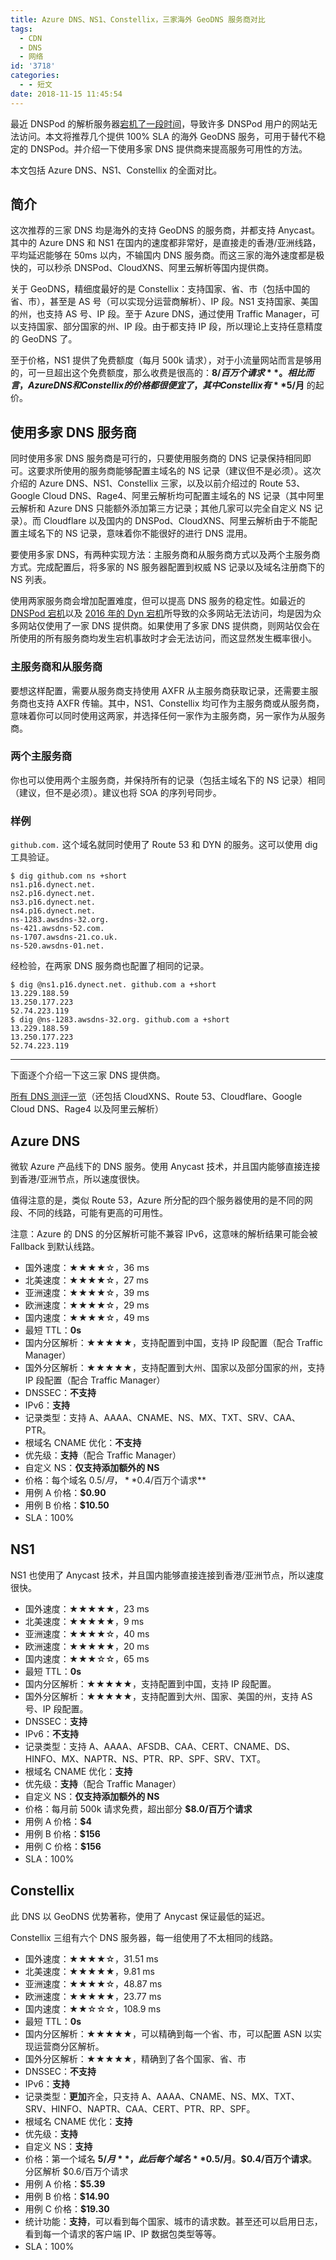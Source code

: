 ```yaml
---
title: Azure DNS、NS1、Constellix，三家海外 GeoDNS 服务商对比
tags:
  - CDN
  - DNS
  - 网络
id: '3718'
categories:
  - - 短文
date: 2018-11-15 11:45:54
---
```


最近 DNSPod 的解析服务器[宕机了一段时间](https://www.ithome.com/0/394/009.htm)，导致许多 DNSPod 用户的网站无法访问。本文将推荐几个提供 100% SLA 的海外 GeoDNS 服务，可用于替代不稳定的 DNSPod。并介绍一下使用多家 DNS 提供商来提高服务可用性的方法。

本文包括 Azure DNS、NS1、Constellix 的全面对比。
<!-- more -->

## 简介

这次推荐的三家 DNS 均是海外的支持 GeoDNS 的服务商，并都支持 Anycast。其中的 Azure DNS 和 NS1 在国内的速度都非常好，是直接走的香港/亚洲线路，平均延迟能够在 50ms 以内，不输国内 DNS 服务商。而这三家的海外速度都是极快的，可以秒杀 DNSPod、CloudXNS、阿里云解析等国内提供商。

关于 GeoDNS，精细度最好的是 Constellix：支持国家、省、市（包括中国的省、市），甚至是 AS 号（可以实现分运营商解析）、IP 段。NS1 支持国家、美国的州，也支持 AS 号、IP 段。至于 Azure DNS，通过使用 Traffic Manager，可以支持国家、部分国家的州、IP 段。由于都支持 IP 段，所以理论上支持任意精度的 GeoDNS 了。

至于价格，NS1 提供了免费额度（每月 500k 请求），对于小流量网站而言是够用的，可一旦超出这个免费额度，那么收费是很高的：**$8/百万个请求**。相比而言，Azure DNS 和 Constellix 的价格都很便宜了，其中 Constellix 有 **$5/月** 的起价。

## 使用多家 DNS 服务商

同时使用多家 DNS 服务商是可行的，只要使用服务商的 DNS 记录保持相同即可。这要求所使用的服务商能够配置主域名的 NS 记录（建议但不是必须）。这次介绍的 Azure DNS、NS1、Constellix 三家，以及以前介绍过的 Route 53、Google Cloud DNS、Rage4、阿里云解析均可配置主域名的 NS 记录（其中阿里云解析和 Azure DNS 只能额外添加第三方记录；其他几家可以完全自定义 NS 记录）。而 Cloudflare 以及国内的 DNSPod、CloudXNS、阿里云解析由于不能配置主域名下的 NS 记录，意味着你不能很好的进行 DNS 混用。

要使用多家 DNS，有两种实现方法：主服务商和从服务商方式以及两个主服务商方式。完成配置后，将多家的 NS 服务器配置到权威 NS 记录以及域名注册商下的 NS 列表。

使用两家服务商会增加配置难度，但可以提高 DNS 服务的稳定性。如最近的 [DNSPod 宕机](https://www.ithome.com/0/394/009.htm)以及 [2016 年的 Dyn 宕机](https://en.wikipedia.org/wiki/2016_Dyn_cyberattack)所导致的众多网站无法访问，均是因为众多网站仅使用了一家 DNS 提供商。如果使用了多家 DNS 提供商，则网站仅会在所使用的所有服务商均发生宕机事故时才会无法访问，而这显然发生概率很小。

### 主服务商和从服务商

要想这样配置，需要从服务商支持使用 AXFR 从主服务商获取记录，还需要主服务商也支持 AXFR 传输。其中，NS1、Constellix 均可作为主服务商或从服务商，意味着你可以同时使用这两家，并选择任何一家作为主服务商，另一家作为从服务商。

### 两个主服务商

你也可以使用两个主服务商，并保持所有的记录（包括主域名下的 NS 记录）相同（建议，但不是必须）。建议也将 SOA 的序列号同步。

### 样例

`github.com.` 这个域名就同时使用了 Route 53 和 DYN 的服务。这可以使用 dig 工具验证。

```
$ dig github.com ns +short  
ns1.p16.dynect.net.  
ns2.p16.dynect.net.  
ns3.p16.dynect.net.  
ns4.p16.dynect.net.  
ns-1283.awsdns-32.org.  
ns-421.awsdns-52.com.  
ns-1707.awsdns-21.co.uk.  
ns-520.awsdns-01.net.
```

经检验，在两家 DNS 服务商也配置了相同的记录。

```
$ dig @ns1.p16.dynect.net. github.com a +short  
13.229.188.59  
13.250.177.223  
52.74.223.119  
$ dig @ns-1283.awsdns-32.org. github.com a +short  
13.229.188.59  
13.250.177.223  
52.74.223.119  
```

* * *

下面逐个介绍一下这三家 DNS 提供商。

[所有 DNS 测评一览](https://wiki.tloxygen.com/DNS_提供商)（还包括 CloudXNS、Route 53、Cloudflare、Google Cloud DNS、Rage4 以及阿里云解析）

## Azure DNS

微软 Azure 产品线下的 DNS 服务。使用 Anycast 技术，并且国内能够直接连接到香港/亚洲节点，所以速度很快。

值得注意的是，类似 Route 53，Azure 所分配的四个服务器使用的是不同的网段、不同的线路，可能有更高的可用性。

注意：Azure 的 DNS 的分区解析可能不兼容 IPv6，这意味的解析结果可能会被 Fallback 到默认线路。

*   国外速度：★★★★☆，36 ms
*   北美速度：★★★★☆，27 ms
*   亚洲速度：★★★★☆，39 ms
*   欧洲速度：★★★★☆，29 ms
*   国内速度：★★★★☆，49 ms
*   最短 TTL：**0s**
*   国内分区解析：★★★★★，支持配置到中国，支持 IP 段配置（配合 Traffic Manager）
*   国外分区解析：★★★★★，支持配置到大州、国家以及部分国家的州，支持 IP 段配置（配合 Traffic Manager）
*   DNSSEC：**不支持**
*   IPv6：**支持**
*   记录类型：支持 A、AAAA、CNAME、NS、MX、TXT、SRV、CAA、PTR。
*   根域名 CNAME 优化：**不支持**
*   优先级：**支持**（配合 Traffic Manager）
*   自定义 NS：**仅支持添加额外的 NS**
*   价格：每个域名 $0.5/月，**$0.4/百万个请求**
*   用例 A 价格：**$0.90**
*   用例 B 价格：**$10.50**
*   SLA：100%

## NS1

NS1 也使用了 Anycast 技术，并且国内能够直接连接到香港/亚洲节点，所以速度很快。

*   国外速度：★★★★★，23 ms
*   北美速度：★★★★★，9 ms
*   亚洲速度：★★★★☆，40 ms
*   欧洲速度：★★★★★，20 ms
*   国内速度：★★★☆☆，65 ms
*   最短 TTL：**0s**
*   国内分区解析：★★★★★，支持配置到中国，支持 IP 段配置。
*   国外分区解析：★★★★★，支持配置到大州、国家、美国的州，支持 AS 号、IP 段配置。
*   DNSSEC：**支持**
*   IPv6：**不支持**
*   记录类型：支持 A、AAAA、AFSDB、CAA、CERT、CNAME、DS、HINFO、MX、NAPTR、NS、PTR、RP、SPF、SRV、TXT。
*   根域名 CNAME 优化：**支持**
*   优先级：**支持**（配合 Traffic Manager）
*   自定义 NS：**仅支持添加额外的 NS**
*   价格：每月前 500k 请求免费，超出部分 **$8.0/百万个请求**
*   用例 A 价格：**$4**
*   用例 B 价格：**$156**
*   用例 C 价格：**$156**
*   SLA：100%

## Constellix

此 DNS 以 GeoDNS 优势著称，使用了 Anycast 保证最低的延迟。

Constellix 三组有六个 DNS 服务器，每一组使用了不太相同的线路。

*   国外速度：★★★★☆，31.51 ms
*   北美速度：★★★★★，9.81 ms
*   亚洲速度：★★★★☆，48.87 ms
*   欧洲速度：★★★★★，23.77 ms
*   国内速度：★★☆☆☆，108.9 ms
*   最短 TTL：**0s**
*   国内分区解析：★★★★★，可以精确到每一个省、市，可以配置 ASN 以实现运营商分区解析。
*   国外分区解析：★★★★★，精确到了各个国家、省、市
*   DNSSEC：**不支持**
*   IPv6：**支持**
*   记录类型：**更加**齐全，只支持 A、AAAA、CNAME、NS、MX、TXT、SRV、HINFO、NAPTR、CAA、CERT、PTR、RP、SPF。
*   根域名 CNAME 优化：**支持**
*   优先级：**支持**
*   自定义 NS：**支持**
*   价格：第一个域名 **$5/月**，此后每个域名 **$0.5/月**。**$0.4/百万个请求**。分区解析 $0.6/百万个请求
*   用例 A 价格：**$5.39**
*   用例 B 价格：**$14.90**
*   用例 C 价格：**$19.30**
*   统计功能：**支持**，可以看到每个国家、城市的请求数。甚至还可以启用日志，看到每一个请求的客户端 IP、IP 数据包类型等等。
*   SLA：100%
